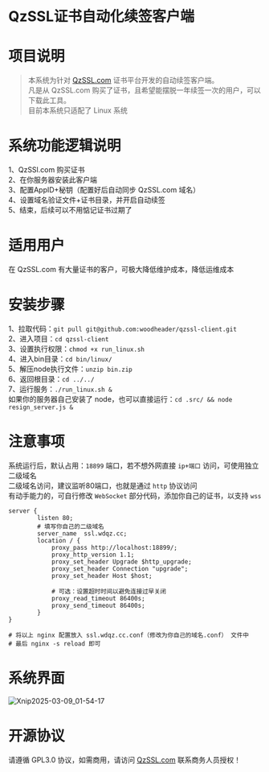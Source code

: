 # QzSSL证书自动化续签客户端

# 项目说明
> 本系统为针对 <a href="https://qzssl.com" target="_blank">QzSSL.com</a> 证书平台开发的自动续签客户端。  
> 凡是从 QzSSL.com 购买了证书，且希望能摆脱一年续签一次的用户，可以下载此工具。  
> 目前本系统只适配了 Linux 系统

# 系统功能逻辑说明
1、QzSSl.com 购买证书  
2、在你服务器安装此客户端  
3、配置AppID+秘钥（配置好后自动同步 QzSSL.com 域名）  
4、设置域名验证文件+证书目录，并开启自动续签  
5、结束，后续可以不用惦记证书过期了  

# 适用用户
在 QzSSL.com 有大量证书的客户，可极大降低维护成本，降低运维成本

# 安装步骤
1、拉取代码：`git pull git@github.com:woodheader/qzssl-client.git`  
2、进入项目：`cd qzssl-client`  
3、设置执行权限：`chmod +x run_linux.sh`  
4、进入bin目录：`cd bin/linux/`  
5、解压node执行文件：`unzip bin.zip`  
6、返回根目录：`cd ../../`  
7、运行服务：`./run_linux.sh &`  
如果你的服务器自己安装了 node，也可以直接运行：`cd .src/ && node resign_server.js &`  

# 注意事项
系统运行后，默认占用：`18899` 端口，若不想外网直接 `ip+端口` 访问，可使用独立二级域名  
二级域名访问，建议监听80端口，也就是通过 `http` 协议访问  
有动手能力的，可自行修改 `WebSocket` 部分代码，添加你自己的证书，以支持 `wss`
```
server {
    	listen 80;
    	# 填写你自己的二级域名
    	server_name  ssl.wdqz.cc;
        location / {
            proxy_pass http://localhost:18899/;
            proxy_http_version 1.1;
            proxy_set_header Upgrade $http_upgrade;
            proxy_set_header Connection "upgrade";
            proxy_set_header Host $host;
    
            # 可选：设置超时时间以避免连接过早关闭
            proxy_read_timeout 86400s;
            proxy_send_timeout 86400s;
        }
}

# 将以上 nginx 配置放入 ssl.wdqz.cc.conf（修改为你自己的域名.conf） 文件中
# 最后 nginx -s reload 即可
```

# 系统界面
![Xnip2025-03-09_01-54-17](https://github.com/user-attachments/assets/7c02df39-7b69-4231-8058-48df031153a3)

# 开源协议
请遵循 GPL3.0 协议，如需商用，请访问 <a href="https://qzssl.com" target="_blank">QzSSL.com</a> 联系商务人员授权！ 
